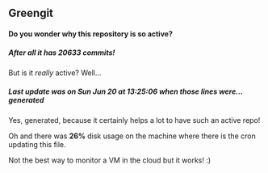 ## Greengit

#### Do you wonder why this repository is so active?

##### After all it has 20633 commits!

But is it *really* active? Well...

##### Last update was on Sun Jun 20 at 13:25:06 when those lines were... generated

Yes, generated, because it certainly helps a lot to have such an active repo!

Oh and there was **26%** disk usage on the machine
where there is the cron updating this file.

Not the best way to monitor a VM in the cloud but it works! :)
